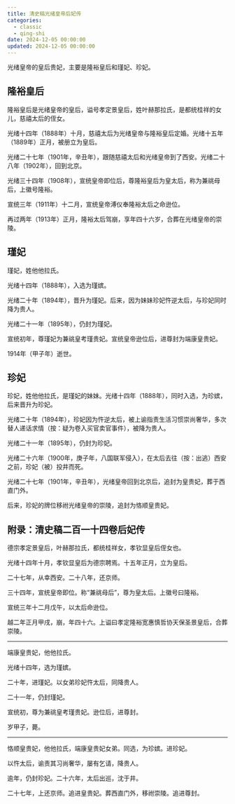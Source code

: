 ```yaml
---
title: 清史稿光绪皇帝后妃传
categories:
  - classic
  - qing-shi
date: 2024-12-05 00:00:00
updated: 2024-12-05 00:00:00
---
```


光绪皇帝的皇后贵妃，主要是隆裕皇后和瑾妃、珍妃。

<!-- more -->

## 隆裕皇后 ##

隆裕皇后是光绪皇帝的皇后，谥号孝定景皇后，姓叶赫那拉氏，是都统桂祥的女儿，慈禧太后的侄女。

光绪十四年（1888年）十月，慈禧太后为光绪皇帝与隆裕皇后定婚。光绪十五年（1889年）正月，被册立为皇后。

光绪二十七年（1901年，辛丑年），跟随慈禧太后和光绪皇帝到了西安。光绪二十八年（1902年），回到北京。

光绪三十四年（1908年），宣统皇帝即位后，尊隆裕皇后为皇太后，称为兼祧母后，上徽号隆裕。

宣统三年（1911年）十二月，宣统皇帝溥仪奉隆裕太后之命逊位。

再过两年（1913年）正月，隆裕太后驾崩，享年四十六岁，合葬在光绪皇帝的崇陵。

## 瑾妃 ##

瑾妃，姓他他拉氏。

光绪十四年（1888年），入选为瑾嫔。

光绪二十年（1894年），晋升为瑾妃。后来，因为妹妹珍妃忤逆太后，与珍妃同时降为贵人。

光绪二十一年（1895年），仍封为瑾妃。

宣统初年，尊瑾妃为兼祧皇考瑾贵妃。宣统皇帝逊位后，进尊封为端康皇贵妃。

1914年（甲子年）逝世。

## 珍妃 ##

珍妃，姓他他拉氏，是瑾妃的妹妹。光绪十四年（1888年），同时入选，为珍嫔，后来晋升为珍妃。

光绪二十年（1894年），珍妃因为忤逆太后，被上谕指责生活习惯崇尚奢华，多次替人递话求情（按：疑为卷入买官卖官事件），被降为贵人。

光绪二十一年（1895年），仍封为珍妃。

光绪二十六年（1900年，庚子年，八国联军侵入），在太后去往（按：出逃）西安之前，珍妃（被）投井而死。

光绪二十七年（1901年，辛丑年），光绪皇帝回到北京后，追封为皇贵妃，葬于西直门外。

后来，珍妃的牌位移祔光绪皇帝的崇陵，追封为恪顺皇贵妃。

## 附录：清史稿二百一十四卷后妃传 ##

德宗孝定景皇后，叶赫那拉氏，都统桂祥女，孝钦显皇后侄女也。

光绪十四年十月，孝钦显皇后为德宗聘焉。十五年正月，立为皇后。

二十七年，从幸西安。二十八年，还京师。

三十四年，宣统皇帝即位。称“兼祧母后”​，尊为皇太后。上徽号曰隆裕。

宣统三年十二月戊午，以太后命逊位。

越二年正月甲戌，崩，年四十六。上谥曰孝定隆裕宽惠慎哲协天保圣景皇后，合葬崇陵。

--------------------------------------------------------------------

端康皇贵妃，他他拉氏。

光绪十四年，选为瑾嫔。

二十年，进瑾妃。以女弟珍妃忤太后，同降贵人。

二十一年，仍封瑾妃。

宣统初，尊为兼祧皇考瑾贵妃。逊位后，进尊封。

岁甲子，薨。

--------------------------------------------------------------------

恪顺皇贵妃，他他拉氏，端康皇贵妃女弟。同选，为珍嫔。进珍妃。

以忤太后，谕责其习尚奢华，屡有乞请，降贵人。

逾年，仍封珍妃。二十六年，太后出巡，沈于井。

二十七年，上还京师。追进皇贵妃。葬西直门外，移祔崇陵。追进尊封。